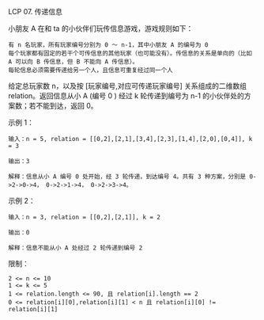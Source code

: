 LCP 07. 传递信息

小朋友 A 在和 ta 的小伙伴们玩传信息游戏，游戏规则如下：

    有 n 名玩家，所有玩家编号分别为 0 ～ n-1，其中小朋友 A 的编号为 0
    每个玩家都有固定的若干个可传信息的其他玩家（也可能没有）。传信息的关系是单向的（比如 A 可以向 B 传信息，但 B 不能向 A 传信息）。
    每轮信息必须需要传递给另一个人，且信息可重复经过同一个人

给定总玩家数 n，以及按 [玩家编号,对应可传递玩家编号] 关系组成的二维数组 relation。返回信息从小 A (编号 0 ) 经过 k 轮传递到编号为 n-1 的小伙伴处的方案数；若不能到达，返回 0。

示例 1：

    输入：n = 5, relation = [[0,2],[2,1],[3,4],[2,3],[1,4],[2,0],[0,4]], k = 3

    输出：3

    解释：信息从小 A 编号 0 处开始，经 3 轮传递，到达编号 4。共有 3 种方案，分别是 0->2->0->4， 0->2->1->4， 0->2->3->4。

示例 2：

    输入：n = 3, relation = [[0,2],[2,1]], k = 2

    输出：0

    解释：信息不能从小 A 处经过 2 轮传递到编号 2

限制：

    2 <= n <= 10
    1 <= k <= 5
    1 <= relation.length <= 90, 且 relation[i].length == 2
    0 <= relation[i][0],relation[i][1] < n 且 relation[i][0] != relation[i][1]

